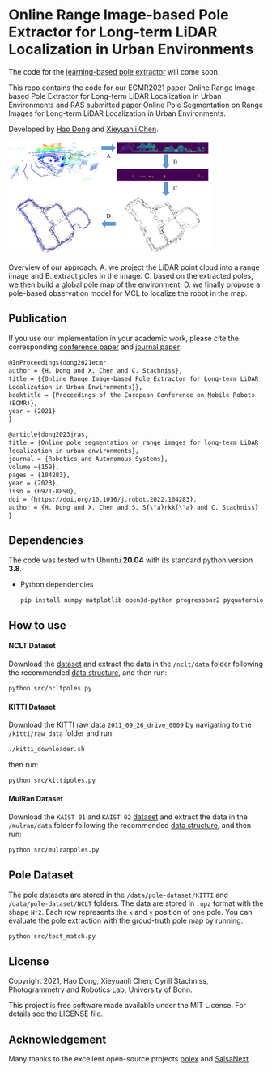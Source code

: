 # Online Range Image-based Pole Extractor for Long-term LiDAR Localization in Urban Environments

The code for the [learning-based pole extractor](https://arxiv.org/abs/2208.07364) will come soon.

This repo contains the code for our ECMR2021 paper Online Range Image-based Pole Extractor for Long-term LiDAR Localization in Urban Environments and RAS submitted paper Online Pole Segmentation on Range Images for Long-term LiDAR Localization in Urban Environments.

Developed by [Hao Dong](https://sites.google.com/view/dong-hao/) and [Xieyuanli Chen](https://www.ipb.uni-bonn.de/people/xieyuanli-chen/). 


<img src="data/figs/system.jpg" width="400">

Overview of our approach. A. we project the LiDAR point cloud into a range image and B. extract poles in the image. C. based on the extracted poles, we then build a global pole map of the environment. D. we finally propose a pole-based observation model for MCL to localize the robot in the map.


## Publication
If you use our implementation in your academic work, please cite the corresponding [conference paper](https://www.ipb.uni-bonn.de/wp-content/papercite-data/pdf/dong2021ecmr.pdf) and [journal paper](https://arxiv.org/abs/2208.07364):
```
@InProceedings{dong2021ecmr,
author = {H. Dong and X. Chen and C. Stachniss},
title = {{Online Range Image-based Pole Extractor for Long-term LiDAR Localization in Urban Environments}},
booktitle = {Proceedings of the European Conference on Mobile Robots (ECMR)},
year = {2021}
}
```

```
@article{dong2023jras,
title = {Online pole segmentation on range images for long-term LiDAR localization in urban environments},
journal = {Robotics and Autonomous Systems},
volume ={159},
pages = {104283},
year = {2023},
issn = {0921-8890},
doi = {https://doi.org/10.1016/j.robot.2022.104283},
author = {H. Dong and X. Chen and S. S{\"a}rkk{\"a} and C. Stachniss}
}
```

## Dependencies

The code was tested with Ubuntu **20.04** with its standard python version **3.8**.

- Python dependencies

  ```bash
  pip install numpy matplotlib open3d-python progressbar2 pyquaternion transforms3d scipy scikit-image networkx numba arrow pykitti
  ```


## How to use

#### NCLT Dataset
Download the [dataset](http://robots.engin.umich.edu/nclt/) and extract the data in the `/nclt/data` folder following the recommended [data structure](nclt/README.md), and then run:
  ```bash
  python src/ncltpoles.py
  ```

#### KITTI Dataset
Download the KITTI raw data `2011_09_26_drive_0009` by navigating to the `/kitti/raw_data` folder and run:
  ```bash
  ./kitti_downloader.sh
  ```
then run:
  ```bash
  python src/kittipoles.py
  ```

#### MulRan Dataset
Download the `KAIST 01` and `KAIST 02` [dataset](https://sites.google.com/view/mulran-pr/download) and extract the data in the `/mulran/data` folder following the recommended [data structure](mulran/README.md), and then run:
  ```bash
  python src/mulranpoles.py
  ```

## Pole Dataset
The pole datasets are stored in the `/data/pole-dataset/KITTI` and `/data/pole-dataset/NCLT` folders. The data are stored in `.npz` format with the shape `N*2`. Each row represents the `x` and `y` position of one pole. You can evaluate the pole extraction with the groud-truth pole map by running:
  ```bash
  python src/test_match.py
  ```

## License

Copyright 2021, Hao Dong, Xieyuanli Chen, Cyrill Stachniss, Photogrammetry and Robotics Lab, University of Bonn.

This project is free software made available under the MIT License. For details see the LICENSE file.

## Acknowledgement

Many thanks to the excellent open-source projects [polex](https://github.com/acschaefer/polex) and [SalsaNext](https://github.com/TiagoCortinhal/SalsaNext).
